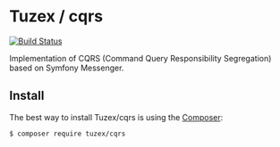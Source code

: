 # Tuzex / cqrs
[![Build Status](https://travis-ci.org/Tuzex/cqrs.svg?branch=master)](https://travis-ci.org/Tuzex/cqrs)

Implementation of CQRS (Command Query Responsibility Segregation) based on Symfony Messenger.

Install
------------

The best way to install Tuzex/cqrs is using the [Composer](http://getcomposer.org/):

```sh
$ composer require tuzex/cqrs
```
